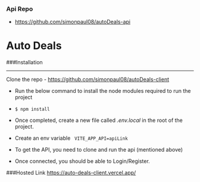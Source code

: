 ### Api Repo

- https://github.com/simonpaul08/autoDeals-api

# Auto Deals 


###Installation
                
----

Clone the repo - https://github.com/simonpaul08/autoDeals-client
- Run the below command to install the node modules required to run the project

- `$ npm install`

- Once completed, create a new file called *.env.local*  in the root of the project.
- Create an env variable ` VITE_APP_API=apiLink`
- To get the API, you need to clone and run the api (mentioned above)

- Once connected, you should be able to Login/Register.

###Hosted Link
https://auto-deals-client.vercel.app/